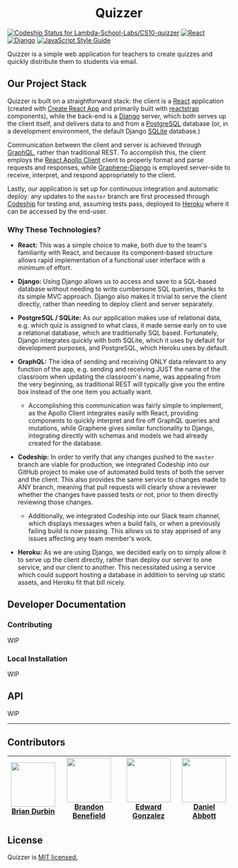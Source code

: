 <div align="center">
<h1>Quizzer</h1>
</div>

[ ![Codeship Status for Lambda-School-Labs/CS10-quizzer](https://app.codeship.com/projects/8ea07f40-9e5a-0136-7f9c-425a9ca03814/status?branch=master)](https://app.codeship.com/projects/306228) [![React](https://img.shields.io/badge/React-16.5-blue.svg)](https://reactjs.org/) [![Django](https://img.shields.io/badge/Django-2.1-green.svg)](https://www.djangoproject.com/) [![JavaScript Style Guide](https://img.shields.io/badge/code_style-standard-brightgreen.svg)](https://standardjs.com)

Quizzer is a simple web application for teachers to create quizzes and quickly distribute them to students via email.

## Our Project Stack
Quizzer is built on a straightforward stack: the client is a [React](https://github.com/facebook/react) application (created with [Create React App](https://github.com/facebook/create-react-app) and primarily built with [reactstrap](https://github.com/reactstrap/reactstrap) components), while the back-end is a [Django](https://www.djangoproject.com/) server, which both serves up the client itself, and delivers data to and from a [PostgreSQL](https://www.postgresql.org/) database (or, in a development environment, the default Django [SQLite](https://www.sqlite.org/index.html) database.)

Communication between the client and server is achieved through [GraphQL](https://graphql.org/), rather than traditional REST. To accomplish this, the client employs the [React Apollo Client](https://www.apollographql.com/docs/react/) client to properly format and parse requests and responses, while [Graphene-Django](https://docs.graphene-python.org/projects/django/en/latest/) is employed server-side to receive, interpret, and respond appropriately to the client.

Lastly, our application is set up for continuous integration and automatic deploy: any updates to the `master` branch are first processed through [Codeship](https://codeship.com/) for testing and, assuming tests pass, deployed to [Heroku](https://heroku.com/) where it can be accessed by the end-user.

### Why These Technologies?

- **React:** This was a simple choice to make, both due to the team's familiarity with React, and because its component-based structure allows rapid implementation of a functional user interface with a minimum of effort.

- **Django:** Using Django allows us to access and save to a SQL-based database without needing to write cumbersone SQL queries, thanks to its simple MVC approach. Django also makes it trivial to serve the client directly, rather than needing to deploy client and server separately.

- **PostgreSQL / SQLite:** As our application makes use of relational data, e.g. which quiz is assigned to what class, it made sense early on to use a relational database, which are traditionally SQL based. Fortunately, Django integrates quickly with both SQLite, which it uses by default for development purposes, and PostgreSQL, which Heroku uses by default.

- **GraphQL:** The idea of sending and receiving ONLY data relevant to any function of the app, e.g. sending and receiving JUST the name of the classroom when updating the classroom's name, was appealing from the very beginning, as traditional REST will typically give you the entire box instead of the one item you actually want.

  - Accomplishing this communication was fairly simple to implement, as the Apollo Client integrates easily with React, providing components to quickly interpret and fire off GraphQL queries and mutations, while Graphene gives similar functionality to Django, integrating directly with schemas and models we had already created for the database.

- **Codeship:** In order to verify that any changes pushed to the `master` branch are viable for production, we integrated Codeship into our GitHub project to make use of automated build tests of both the server and the client. This also provides the same service to changes made to ANY branch, meaning that pull requests will clearly show a reviewer whether the changes have passed tests or not, prior to them directly reviewing those changes.

  - Additionally, we integrated Codeship into our Slack team channel, which displays messages when a build fails, or when a previously failing build is now passing. This allows us to stay apprised of any issues affecting any team member's work.

- **Heroku:** As we are using Django, we decided early on to simply allow it to serve up the client directly, rather than deploy our server to one service, and our client to another. This necessitated using a service which could support hosting a database in addition to serving up static assets, and Heroku fit that bill nicely.

## Developer Documentation

### Contributing
WIP

### Local Installation
WIP

## API
WIP

---
## Contributors
| [<img src="https://avatars3.githubusercontent.com/u/17170364?v=4" align="center" width=100><br><b>Brian Durbin</b> ](https://github.com/bdurb) | [<img src="https://avatars0.githubusercontent.com/u/29239201?v=4" align="center" width=100><br><b>Brandon Benefield</b>  ](https://github.com/bbenefield89) | [<img src="https://avatars1.githubusercontent.com/u/35475006?v=4" align="center" width=100><br><b>Edward Gonzalez</b>  ](https://github.com/eddygonzalez9708) | [<img src="https://avatars2.githubusercontent.com/u/26112479?v=4" align="center" width=100><br><b>Daniel Abbott</b>  ](https://github.com/Mephestys) |
|---|---|---|---|

## License
Quizzer is [MIT licensed.](LICENSE)
